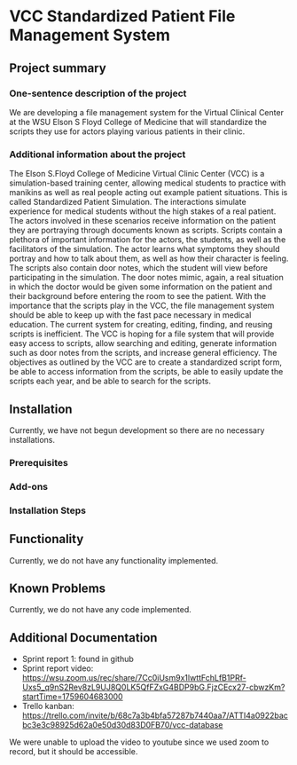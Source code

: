 # VCC Standardized Patient File Management System

## Project summary

### One-sentence description of the project

We are developing a file management system for the Virtual Clinical Center at the WSU Elson S Floyd College of Medicine that will standardize the scripts they use for actors playing various patients in their clinic. 

### Additional information about the project

The Elson S.Floyd College of Medicine Virtual Clinic Center (VCC) is a simulation-based training center, allowing medical students to practice with manikins as well as real people acting out example patient situations. This is called Standardized Patient Simulation. The interactions simulate experience for medical students without the high stakes of a real patient. The actors involved in these scenarios receive information on the patient they are portraying through documents known as scripts. Scripts contain a plethora of important information for the actors, the students, as well as the facilitators of the simulation. The actor learns what symptoms they should portray and how to talk about them, as well as how their character is feeling. The scripts also contain door notes, which the student will view before participating in the simulation. The door notes mimic, again, a real situation in which the doctor would be given some information on the patient and their background before entering the room to see the patient. 
With the importance that the scripts play in the VCC, the file management system should be able to keep up with the fast pace necessary in medical education. The current system for creating, editing, finding, and reusing scripts is inefficient. The VCC is hoping for a file system that will provide easy access to scripts, allow searching and editing, generate information such as door notes from the scripts, and increase general efficiency. The objectives as outlined by the VCC are to create a standardized script form, be able to access information from the scripts, be able to easily update the scripts each year, and be able to search for the scripts. 

## Installation

Currently, we have not begun development so there are no necessary installations. 

### Prerequisites

### Add-ons

### Installation Steps


## Functionality

Currently, we do not have any functionality implemented.

## Known Problems

Currently, we do not have any code implemented. 

## Additional Documentation

  * Sprint report 1: found in github
  * Sprint report video: https://wsu.zoom.us/rec/share/7Cc0iUsm9x1lwttFchLfB1PRf-Uxs5_q9nS2Rev8zL9UJ8Q0LK5QfFZxG4BDP9bG.FjzCEcx27-cbwzKm?startTime=1759604683000
  * Trello kanban: https://trello.com/invite/b/68c7a3b4bfa57287b7440aa7/ATTI4a0922bacbc3e3c98925d62a0e50d30d83D0FB70/vcc-database

  We were unable to upload the video to youtube since we used zoom to record, but it should be accessible. 
  
